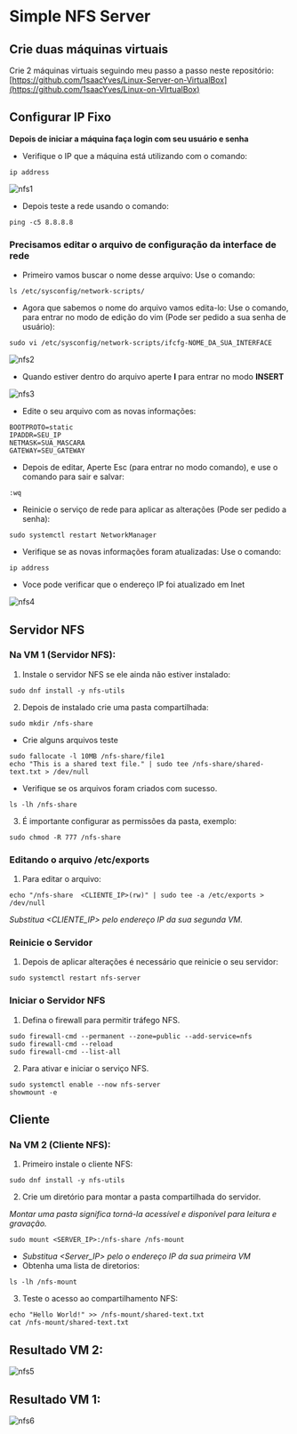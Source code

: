 # Simple NFS Server

## Crie duas máquinas virtuais
Crie 2 máquinas virtuais seguindo meu passo a passo neste repositório: [https://github.com/1saacYves/Linux-Server-on-VirtualBox](https://github.com/1saacYves/Linux-on-VIrtualBox)

## Configurar IP Fixo
**Depois de iniciar a máquina faça login com seu usuário e senha**

- Verifique o IP que a máquina está utilizando com o comando:

```
ip address
```

![nfs1](https://github.com/1saacYves/Simple-NFS-Server/assets/170655155/544c0a51-7465-416a-83b7-3dd03c0806bb)

- Depois teste a rede usando o comando:

```
ping -c5 8.8.8.8
```

### Precisamos editar o arquivo de configuração da interface de rede
- Primeiro vamos buscar o nome desse arquivo:
Use o comando:

```
ls /etc/sysconfig/network-scripts/
```

- Agora que sabemos o nome do arquivo vamos edita-lo:
Use o comando, para entrar no modo de edição do vim (Pode ser pedido a sua senha de usuário):

```
sudo vi /etc/sysconfig/network-scripts/ifcfg-NOME_DA_SUA_INTERFACE
```

![nfs2](https://github.com/1saacYves/Simple-NFS-Server/assets/170655155/6bae2b77-777a-4943-beb2-e6929bb981fd)

- Quando estiver dentro do arquivo aperte **I** para entrar no modo **INSERT**

![nfs3](https://github.com/1saacYves/Simple-NFS-Server/assets/170655155/ab9d20e6-199a-425e-94f2-eac47bd83d2a)

- Edite o seu arquivo com as novas informações:

```
BOOTPROTO=static
IPADDR=SEU_IP
NETMASK=SUA_MASCARA
GATEWAY=SEU_GATEWAY
```

- Depois de editar, Aperte Esc (para entrar no modo comando), e use o comando para sair e salvar:

```
:wq
```

- Reinicie o serviço de rede para aplicar as alterações (Pode ser pedido a senha):

```
sudo systemctl restart NetworkManager
```

- Verifique se as novas informações foram atualizadas:
Use o comando:

```
ip address
```

- Voce pode verificar que o endereço IP foi atualizado em Inet

![nfs4](https://github.com/1saacYves/Simple-NFS-Server/assets/170655155/36b0377b-a768-4e79-90b9-a40b81337986)

## Servidor NFS
### Na VM 1 (Servidor NFS):

1. Instale o servidor NFS se ele ainda não estiver instalado:

```
sudo dnf install -y nfs-utils
```

2. Depois de instalado crie uma pasta compartilhada:

```
sudo mkdir /nfs-share
```

- Crie alguns arquivos teste

```
sudo fallocate -l 10MB /nfs-share/file1
echo "This is a shared text file." | sudo tee /nfs-share/shared-text.txt > /dev/null
```

- Verifique se os arquivos foram criados com sucesso.

```
ls -lh /nfs-share
```

3. É importante configurar as permissões da pasta, exemplo:

```
sudo chmod -R 777 /nfs-share
```

### Editando o arquivo /etc/exports

1. Para editar o arquivo:

```
echo "/nfs-share  <CLIENTE_IP>(rw)" | sudo tee -a /etc/exports > /dev/null
```

*Substitua <CLIENTE_IP> pelo endereço IP da sua segunda VM.*

### Reinicie o Servidor

1. Depois de aplicar alterações é necessário que reinicie o seu servidor:

```
sudo systemctl restart nfs-server
```

### Iniciar o Servidor NFS

1. Defina o firewall para permitir tráfego NFS.

```
sudo firewall-cmd --permanent --zone=public --add-service=nfs
sudo firewall-cmd --reload
sudo firewall-cmd --list-all
```

2. Para ativar e iniciar o serviço NFS.

```
sudo systemctl enable --now nfs-server
showmount -e
```

## Cliente

### Na VM 2 (Cliente NFS):

1. Primeiro instale o cliente NFS:

```
sudo dnf install -y nfs-utils
```

2. Crie um diretório para montar a pasta compartilhada do servidor.

*Montar uma pasta significa torná-la acessível e disponível para leitura e gravação.*

```
sudo mount <SERVER_IP>:/nfs-share /nfs-mount
```

- *Substitua <Server_IP> pelo o endereço IP da sua primeira VM*
- Obtenha uma lista de diretorios:

```
ls -lh /nfs-mount
```

3. Teste o acesso ao compartilhamento NFS:

```
echo "Hello World!" >> /nfs-mount/shared-text.txt
cat /nfs-mount/shared-text.txt
```

## Resultado VM 2:

![nfs5](https://github.com/1saacYves/Simple-NFS-Server/assets/170655155/e5da84f1-6cd0-4bb1-b0ef-df108b521833)

## Resultado VM 1:

![nfs6](https://github.com/1saacYves/Simple-NFS-Server/assets/170655155/2fbea901-3507-4f3d-ac7f-d235b11d6225)
